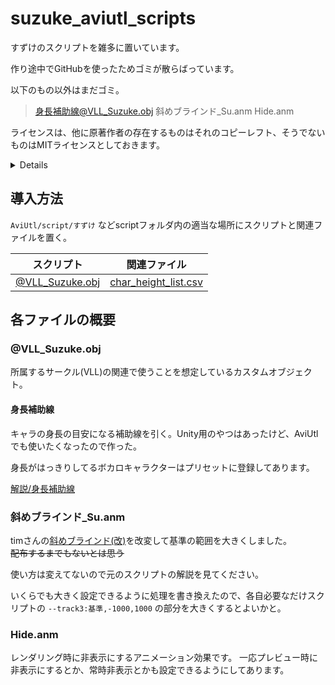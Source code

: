 # suzuke_aviutl_scripts

すずけのスクリプトを雑多に置いています。

作り途中でGitHubを使ったためゴミが散らばっています。

以下のもの以外はまだゴミ。
> 身長補助線@VLL_Suzuke.obj
> 斜めブラインド_Su.anm
> Hide.anm

ライセンスは、他に原著作者の存在するものはそれのコピーレフト、そうでないものはMITライセンスとしておきます。
<details>
  Copyright 2024 Suzuke

  Permission is hereby granted, free of charge, to any person obtaining a copy of this software and associated documentation files (the “Software”), to deal in the Software without restriction, including without limitation the rights to use, copy, modify, merge, publish, distribute, sublicense, and/or sell copies of the Software, and to permit persons to whom the Software is furnished to do so, subject to the following conditions:

The above copyright notice and this permission notice shall be included in all copies or substantial portions of the Software.

THE SOFTWARE IS PROVIDED “AS IS”, WITHOUT WARRANTY OF ANY KIND, EXPRESS OR IMPLIED, INCLUDING BUT NOT LIMITED TO THE WARRANTIES OF MERCHANTABILITY, FITNESS FOR A PARTICULAR PURPOSE AND NONINFRINGEMENT. IN NO EVENT SHALL THE AUTHORS OR COPYRIGHT HOLDERS BE LIABLE FOR ANY CLAIM, DAMAGES OR OTHER LIABILITY, WHETHER IN AN ACTION OF CONTRACT, TORT OR OTHERWISE, ARISING FROM, OUT OF OR IN CONNECTION WITH THE SOFTWARE OR THE USE OR OTHER DEALINGS IN THE SOFTWARE.</details>

## 導入方法

`AviUtl/script/すずけ` などscriptフォルダ内の適当な場所にスクリプトと関連ファイルを置く。

|スクリプト|関連ファイル|
|---|---|
|[@VLL_Suzuke.obj](https://github.com/Suzukeh/suzuke_aviutl_scripts/blob/main/%40VLL_Suzuke.obj)|[char_height_list.csv](https://github.com/Suzukeh/suzuke_aviutl_scripts/blob/main/char_height_list.csv)|

## 各ファイルの概要

### @VLL_Suzuke.obj

所属するサークル(VLL)の関連で使うことを想定しているカスタムオブジェクト。

#### 身長補助線

キャラの身長の目安になる補助線を引く。Unity用のやつはあったけど、AviUtlでも使いたくなったので作った。

身長がはっきりしてるボカロキャラクターはプリセットに登録してあります。

[解説/身長補助線](https://github.com/Suzukeh/suzuke_aviutl_scripts/tree/main/%E8%A7%A3%E8%AA%AC/%E8%BA%AB%E9%95%B7%E8%A3%9C%E5%8A%A9%E7%B7%9A)

### 斜めブラインド_Su.anm

timさんの[斜めブラインド(改)](https://www.nicovideo.jp/watch/sm17155254)を改変して基準の範囲を大きくしました。<br>~~配布するまでもないとは思う~~

使い方は変えてないので元のスクリプトの解説を見てください。

いくらでも大きく設定できるように処理を書き換えたので、各自必要なだけスクリプトの `--track3:基準,-1000,1000` の部分を大きくするとよいかと。

### Hide.anm

レンダリング時に非表示にするアニメーション効果です。
一応プレビュー時に非表示にするとか、常時非表示とかも設定できるようにしてあります。
